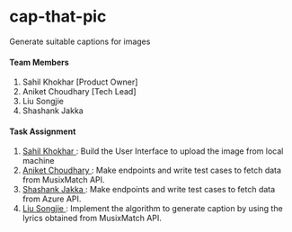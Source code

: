 # cap-that-pic
Generate suitable captions for images

#### Team Members
1. Sahil Khokhar [Product Owner]<br/>
2. Aniket Choudhary [Tech Lead] <br/>
3. Liu Songjie<br/>
4. Shashank Jakka

#### Task Assignment
1. <u> Sahil Khokhar </u>: Build the User Interface to upload the image from local machine
2. <u> Aniket Choudhary </u>: Make endpoints and write test cases to fetch data from MusixMatch API.
3. <u> Shashank Jakka </u>: Make endpoints and write test cases to fetch data from Azure API.
4. <u> Liu Songjie </u>: Implement the algorithm to generate caption by using the lyrics obtained from MusixMatch API.